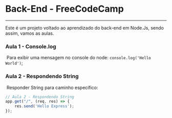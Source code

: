 # Back-End - FreeCodeCamp

---

Este é um projeto voltado ao aprendizado do back-end em Node.Js, sendo assim, vamos as aulas.

### Aula 1 - Console.log

​	Para exibir uma mensagem no console do node: `console.log('Hello World')`;

### Aula 2 - Respondendo String

​	Responder String para caminho específico: 

```javascript
// Aula 2 - Respondendo String
app.get("/", (req, res) => {
    res.send('Hello Express');
});
```